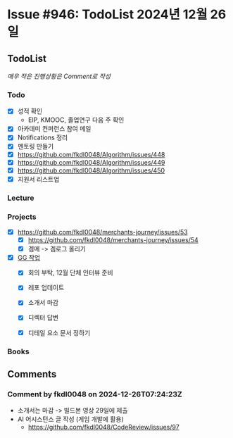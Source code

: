 # Issue #946: TodoList 2024년 12월 26일

## TodoList

*매우 작은 진행상황은 Comment로 작성*

### Todo  

- [x] 성적 확인
  - ElP, KMOOC, 졸업연구 다음 주 확인
- [x] 아카데미 컨퍼런스 참여 메일
- [x] Notifications 정리
- [x] 멘토링 만들기
- [x] https://github.com/fkdl0048/Algorithm/issues/448
- [x] https://github.com/fkdl0048/Algorithm/issues/449
- [x] https://github.com/fkdl0048/Algorithm/issues/450
- [x] 지원서 리스트업

### Lecture

### Projects

- [x] https://github.com/fkdl0048/merchants-journey/issues/53
  - [x] https://github.com/fkdl0048/merchants-journey/issues/54
  - [x] 겜메 -> 겜로그 올리기
- [x] [GG 작업](https://github.com/GG-Studio-990001/Grayed-Game)
  - [x] 회의 부탁, 12월 단체 인터뷰 준비
  - [x] 레포 업데이트
  - [x] 소개서 마감
  - [x] 디렉터 답변
  - [x] 디테일 요소 문서 정하기

 
### Books


## Comments

### Comment by fkdl0048 on 2024-12-26T07:24:23Z

- 소개서는 마감 -> 빌드본 영상 29일에 제출
- AI 어시스턴스 글 작성 (게임 개발에 활용)
  - https://github.com/fkdl0048/CodeReview/issues/97


